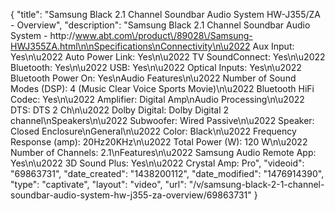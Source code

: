 {
    "title": "Samsung Black 2.1 Channel Soundbar Audio System HW-J355\/ZA - Overview",
    "description": "Samsung Black 2.1 Channel Soundbar Audio System - http:\/\/www.abt.com\/product\/89028\/Samsung-HWJ355ZA.html\n\nSpecifications\nConnectivity\n\u2022 Aux Input: Yes\n\u2022 Auto Power Link: Yes\n\u2022 TV SoundConnect: Yes\n\u2022 Bluetooth: Yes\n\u2022 USB: Yes\n\u2022 Optical Inputs: Yes\n\u2022 Bluetooth Power On: Yes\nAudio Features\n\u2022 Number of Sound Modes (DSP): 4 (Music Clear Voice Sports Movie)\n\u2022 Bluetooth HiFi Codec: Yes\n\u2022 Amplifier: Digital Amp\nAudio Processing\n\u2022 DTS: DTS 2 Ch\n\u2022 Dolby Digital: Dolby Digital 2 channel\nSpeakers\n\u2022 Subwoofer: Wired Passive\n\u2022 Speaker: Closed Enclosure\nGeneral\n\u2022 Color: Black\n\u2022 Frequency Response (amp): 20Hz20KHz\n\u2022 Total Power (W): 120 W\n\u2022 Number of Channels: 2.1\nFeatures\n\u2022 Samsung Audio Remote App: Yes\n\u2022 3D Sound Plus: Yes\n\u2022 Crystal Amp: Pro",
    "videoid": "69863731",
    "date_created": "1438200112",
    "date_modified": "1476914390",
    "type": "captivate",
    "layout": "video",
    "url": "\/v\/samsung-black-2-1-channel-soundbar-audio-system-hw-j355-za-overview\/69863731"
}